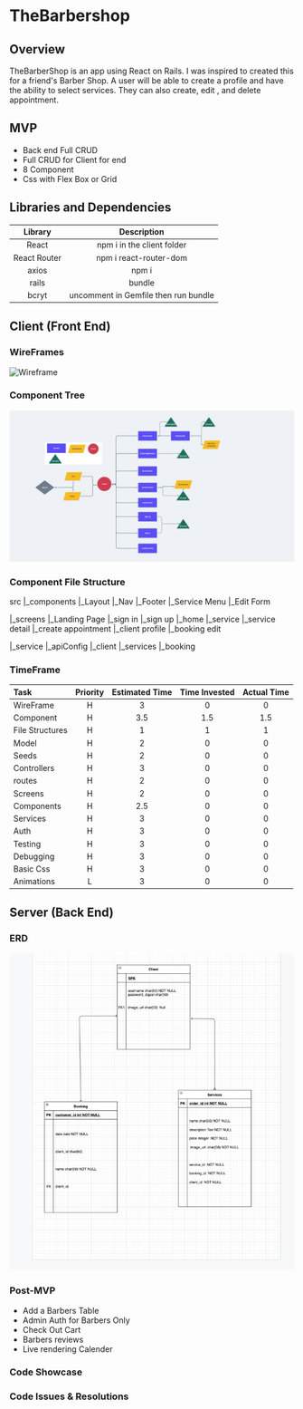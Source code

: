 # TheBarbershop

## Overview
TheBarberShop is an app using React on Rails. I was inspired to created this for a friend's Barber Shop. A user will be able to create a profile and have the ability to select services. They can also create, edit , and delete appointment. 

## MVP
- Back end Full CRUD
- Full CRUD for Client for end
- 8 Component 
- Css with Flex Box or Grid

## Libraries and Dependencies
| Library | Description |                      
| :-------: | :------------: |
| React | npm i in the client folder |
| React Router | npm i react-router-dom |
| axios | npm i |
| rails | bundle |
| bcryt | uncomment in Gemfile then run bundle | 

## Client (Front End)

### WireFrames
![Wireframe](https://user-images.githubusercontent.com/85528188/128965480-8f642a9c-3305-410d-ab2f-cae2ec59e5c7.png)

### Component Tree

![alt text](read_me_pic/components.png)

### Component File Structure

src
|_components
    |_Layout
    |_Nav
    |_Footer
    |_Service Menu
    |_Edit Form

|_screens
    |_Landing Page
    |_sign in
    |_sign up
    |_home
    |_service
    |_service detail
    |_create appointment
    |_client profile
    |_booking edit

|_service
  |_apiConfig
  |_client
  |_services
  |_booking    


  ### TimeFrame

| Task | Priority | Estimated Time | Time Invested | Actual Time |
| :----| :--------: | :-----------: | :-----------: | :-----------------: |
| WireFrame| H | 3 | 0 | 0 |
| Component | H | 3.5 | 1.5 | 1.5 | 
| File Structures | H | 1 | 1 | 1 |
| Model | H | 2 | 0 | 0 |
| Seeds | H | 2 | 0 | 0 |
| Controllers | H | 3 | 0 | 0|
| routes | H | 2 | 0 | 0 |
| Screens | H | 2 | 0 | 0 |
| Components | H | 2.5 | 0 | 0 |
| Services | H | 3 | 0 | 0 |
| Auth | H | 3 | 0 | 0|
| Testing | H | 3 | 0 | 0 |
| Debugging | H | 3 | 0 | 0 |
| Basic Css | H | 3 | 0 | 0 |
| Animations | L | 3 | 0 | 0 |


## Server (Back End)

### ERD

![alt text](read_me_pic/ERD.png)

### Post-MVP
- Add a Barbers Table
- Admin Auth for Barbers Only
- Check Out Cart 
- Barbers reviews
- Live rendering Calender

### Code Showcase


### Code Issues & Resolutions